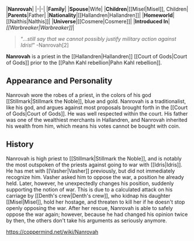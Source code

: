 |**Nanrovah**|
|-|-|
|**Family**|
|**Spouse**|Wife|
|**Children**|[[Misel\|Misel]], Children|
|**Parents**|Father|
|**Nationality**|[[Hallandren\|Hallandren]]|
|**Homeworld**|[[Nalthis\|Nalthis]]|
|**Universe**|[[Cosmere\|Cosmere]]|
|**Introduced In**|*[[Warbreaker\|Warbreaker]]*|

>“*…still say that we cannot possibly justify military action against Idris!*”
\-Nanrovah[2]


**Nanrovah** is a priest in the [[Hallandren\|Hallandren]] [[Court of Gods\|Court of Gods]] prior to the [[Pahn Kahl rebellion\|Pahn Kahl rebellion]].

## Appearance and Personality
Nanrovah wore the robes of a priest, in the colors of his god [[Stillmark\|Stillmark the Noble]], blue and gold.
Nanrovah is a traditionalist, like his god, and argues against most proposals brought forth in the [[Court of Gods\|Court of Gods]]. He was well respected within the court. His father was one of the wealthiest merchants in Hallandren, and Nanrovah inherited his wealth from him, which means his votes cannot be bought with coin.

## History
Nanrovah is high priest to [[Stillmark\|Stillmark the Noble]], and is notably the most outspoken of the priests against going to war with [[Idris\|Idris]]. He has met with [[Vasher\|Vasher]] previously, but did not immediately recognize him. Vasher asked him to oppose the war, a position he already held. Later, however, he unexpectedly changes his position, suddenly supporting the notion of war. This is due to a calculated attack on his carriage by [[Denth's crew\|Denth's crew]], who kidnap his daughter [[Misel\|Misel]], hold her hostage, and threaten to kill her if he doesn't stop openly opposing the war. After her rescue, Nanrovah is able to safely oppose the war again; however, because he had changed his opinion twice by then, the others don't take his arguments as seriously anymore.



https://coppermind.net/wiki/Nanrovah